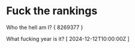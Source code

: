 # Fuck the rankings

Who the hell am I?
{ 8269377 }

What fucking year is it?
[ 2024-12-12T10:00:00Z ]
